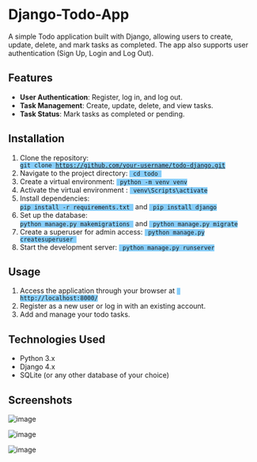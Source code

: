 # Django-Todo-App

A simple Todo application built with Django, allowing users to create, update, delete, and mark tasks as completed. The app also supports user authentication (Sign Up, Login and Log Out).

## Features

- **User Authentication**: Register, log in, and log out.
- **Task Management**: Create, update, delete, and view tasks.
- **Task Status**: Mark tasks as completed or pending.
  
## Installation

1. Clone the repository: <code style="background-color:lightskyblue"> git clone https://github.com/your-username/todo-django.git </code>
2. Navigate to the project directory: <code style="background-color:lightskyblue"> cd todo </code>
3. Create a virtual environment: <code style="background-color:lightskyblue"> python -m venv venv </code>
4. Activate the virtual environment : <code style="background-color:lightskyblue"> venv\Scripts\activate </code>
5. Install dependencies: <code style="background-color:lightskyblue"> pip install -r requirements.txt </code> and <code style="background-color:lightskyblue"> pip install django </code>
6. Set up the database: <code style="background-color:lightskyblue"> python manage.py makemigrations </code> and <code style="background-color:lightskyblue"> python manage.py migrate </code>
7. Create a superuser for admin access: <code style="background-color:lightskyblue"> python manage.py createsuperuser </code>
8. Start the development server: <code style="background-color:lightskyblue"> python manage.py runserver </code>

## Usage

1. Access the application through your browser at <code style="background-color:lightskyblue"> http://localhost:8000/ </code>
2. Register as a new user or log in with an existing account.
3. Add and manage your todo tasks.

## Technologies Used

- Python 3.x
- Django 4.x
- SQLite (or any other database of your choice)

## Screenshots

![image](https://github.com/user-attachments/assets/d2f8c882-02b6-4454-8b2f-08706c61520c)

![image](https://github.com/user-attachments/assets/51436093-bf5c-4fad-9398-a535b599c017)

![image](https://github.com/user-attachments/assets/e7069f88-e304-477e-b0dc-7e523a428e2d)






                           
